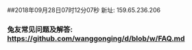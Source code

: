 ##2018年09月28日07时12分07秒 新址: 159.65.236.206
### 兔友常见问题及解答: https://github.com/wanggonging/d/blob/w/FAQ.md
